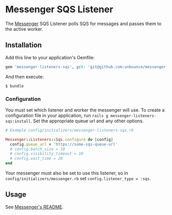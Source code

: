 # Messenger SQS Listener

The [Messenger](https://github.com/unbounce/messenger) SQS Listener polls SQS for messages
and passes them to the active worker.

## Installation

Add this line to your application's Gemfile:

  ```Ruby
  gem 'messenger-listeners-sqs', git: 'git@github.com:unbounce/messenger-listeners-sqs.git'
  ```

And then execute:

  ```
  $ bundle
  ```

### Configuration

You must set which listener and worker the messenger will use. To create a configuration
file in your application, run `rails g messenger-listeners-sqs:install`. Set the appropriate
queue url and any other options.

  ```Ruby
  # Example config/initializers/messenger-listeners-sqs.rb

  Messenger::Listeners::Sqs.configure do |config|
    config.queue_url = 'https://some-sqs-queue-url'
    # config.batch_size = 10
    # config.visibility_timeout = 10
    # config.wait_time = 20
  end
  ```

Your messenger must also be set to use this listener, so in `config/initializers/messenger.rb`
set `config.listener_type = :sqs`.

## Usage

See [Messenger's README](https://github.com/unbounce/messenger/blob/master/README.md).
